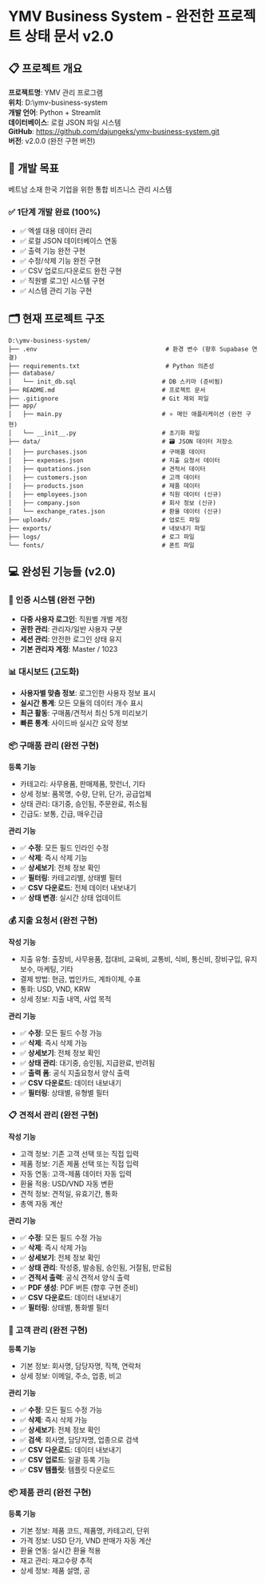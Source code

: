 # YMV Business System - 완전한 프로젝트 상태 문서 v2.0

## 📋 프로젝트 개요

**프로젝트명**: YMV 관리 프로그램  
**위치**: D:\ymv-business-system  
**개발 언어**: Python + Streamlit  
**데이터베이스**: 로컬 JSON 파일 시스템  
**GitHub**: https://github.com/dajungeks/ymv-business-system.git  
**버전**: v2.0.0 (완전 구현 버전)

## 🎯 개발 목표

베트남 소재 한국 기업을 위한 통합 비즈니스 관리 시스템

### ✅ 1단계 개발 완료 (100%)
- ✅ 엑셀 대용 데이터 관리
- ✅ 로컬 JSON 데이터베이스 연동
- ✅ 출력 기능 완전 구현
- ✅ 수정/삭제 기능 완전 구현
- ✅ CSV 업로드/다운로드 완전 구현
- ✅ 직원별 로그인 시스템 구현
- ✅ 시스템 관리 기능 구현

## 🗂️ 현재 프로젝트 구조

```
D:\ymv-business-system/
├── .env                                    # 환경 변수 (향후 Supabase 연결)
├── requirements.txt                        # Python 의존성
├── database/
│   └── init_db.sql                        # DB 스키마 (준비됨)
├── README.md                              # 프로젝트 문서
├── .gitignore                             # Git 제외 파일
├── app/
│   ├── main.py                            # ⭐ 메인 애플리케이션 (완전 구현)
│   └── __init__.py                        # 초기화 파일
├── data/                                  # 🗃️ JSON 데이터 저장소
│   ├── purchases.json                     # 구매품 데이터
│   ├── expenses.json                      # 지출 요청서 데이터
│   ├── quotations.json                    # 견적서 데이터
│   ├── customers.json                     # 고객 데이터
│   ├── products.json                      # 제품 데이터
│   ├── employees.json                     # 직원 데이터 (신규)
│   ├── company.json                       # 회사 정보 (신규)
│   └── exchange_rates.json                # 환율 데이터 (신규)
├── uploads/                               # 업로드 파일
├── exports/                               # 내보내기 파일
├── logs/                                  # 로그 파일
└── fonts/                                 # 폰트 파일
```

## 💻 완성된 기능들 (v2.0)

### 🔐 인증 시스템 (완전 구현)
- **다중 사용자 로그인**: 직원별 개별 계정
- **권한 관리**: 관리자/일반 사용자 구분
- **세션 관리**: 안전한 로그인 상태 유지
- **기본 관리자 계정**: Master / 1023

### 📊 대시보드 (고도화)
- **사용자별 맞춤 정보**: 로그인한 사용자 정보 표시
- **실시간 통계**: 모든 모듈의 데이터 개수 표시
- **최근 활동**: 구매품/견적서 최신 5개 미리보기
- **빠른 통계**: 사이드바 실시간 요약 정보

### 📦 구매품 관리 (완전 구현)
**등록 기능**
- 카테고리: 사무용품, 판매제품, 핫런너, 기타
- 상세 정보: 품목명, 수량, 단위, 단가, 공급업체
- 상태 관리: 대기중, 승인됨, 주문완료, 취소됨
- 긴급도: 보통, 긴급, 매우긴급

**관리 기능**
- ✅ **수정**: 모든 필드 인라인 수정
- ✅ **삭제**: 즉시 삭제 기능
- ✅ **상세보기**: 전체 정보 확인
- ✅ **필터링**: 카테고리별, 상태별 필터
- ✅ **CSV 다운로드**: 전체 데이터 내보내기
- ✅ **상태 변경**: 실시간 상태 업데이트

### 💰 지출 요청서 (완전 구현)
**작성 기능**
- 지출 유형: 출장비, 사무용품, 접대비, 교육비, 교통비, 식비, 통신비, 장비구입, 유지보수, 마케팅, 기타
- 결제 방법: 현금, 법인카드, 계좌이체, 수표
- 통화: USD, VND, KRW
- 상세 정보: 지출 내역, 사업 목적

**관리 기능**
- ✅ **수정**: 모든 필드 수정 가능
- ✅ **삭제**: 즉시 삭제 가능
- ✅ **상세보기**: 전체 정보 확인
- ✅ **상태 관리**: 대기중, 승인됨, 지급완료, 반려됨
- ✅ **출력 폼**: 공식 지출요청서 양식 출력
- ✅ **CSV 다운로드**: 데이터 내보내기
- ✅ **필터링**: 상태별, 유형별 필터

### 📋 견적서 관리 (완전 구현)
**작성 기능**
- 고객 정보: 기존 고객 선택 또는 직접 입력
- 제품 정보: 기존 제품 선택 또는 직접 입력
- 자동 연동: 고객-제품 데이터 자동 입력
- 환율 적용: USD/VND 자동 변환
- 견적 정보: 견적일, 유효기간, 통화
- 총액 자동 계산

**관리 기능**
- ✅ **수정**: 모든 필드 수정 가능
- ✅ **삭제**: 즉시 삭제 가능
- ✅ **상세보기**: 전체 정보 확인
- ✅ **상태 관리**: 작성중, 발송됨, 승인됨, 거절됨, 만료됨
- ✅ **견적서 출력**: 공식 견적서 양식 출력
- ✅ **PDF 생성**: PDF 버튼 (향후 구현 준비)
- ✅ **CSV 다운로드**: 데이터 내보내기
- ✅ **필터링**: 상태별, 통화별 필터

### 👥 고객 관리 (완전 구현)
**등록 기능**
- 기본 정보: 회사명, 담당자명, 직책, 연락처
- 상세 정보: 이메일, 주소, 업종, 비고

**관리 기능**
- ✅ **수정**: 모든 필드 수정 가능
- ✅ **삭제**: 즉시 삭제 가능
- ✅ **상세보기**: 전체 정보 확인
- ✅ **검색**: 회사명, 담당자명, 업종으로 검색
- ✅ **CSV 다운로드**: 데이터 내보내기
- ✅ **CSV 업로드**: 일괄 등록 기능
- ✅ **CSV 템플릿**: 템플릿 다운로드

### 📦 제품 관리 (완전 구현)
**등록 기능**
- 기본 정보: 제품 코드, 제품명, 카테고리, 단위
- 가격 정보: USD 단가, VND 판매가 자동 계산
- 환율 연동: 실시간 환율 적용
- 재고 관리: 재고수량 추적
- 상세 정보: 제품 설명, 공